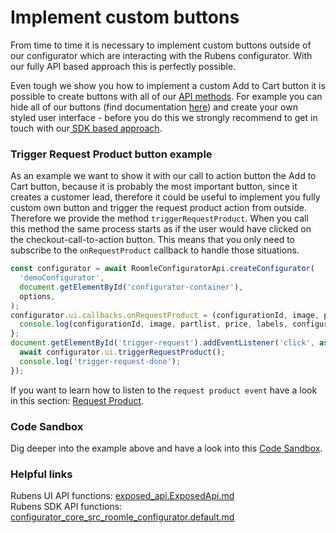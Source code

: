 # Implement custom buttons

From time to time it is necessary to implement custom buttons outside of our configurator which are interacting with the Rubens configurator. With our fully API based approach this is perfectly possible.&#x20;

Even tough we show you how to implement a custom Add to Cart button it is possible to create buttons with all of our [API methods](trigger-request-product-button.md#helpful-links). For example you can hide all of our buttons (find documentation [here](../../customisation/enable-disable-buttons.md)) and create your own styled user interface - before you do this we strongly recommend to get in touch with our[ SDK based approach](../../../../rubens-sdk/overview.md).

### Trigger Request Product button example

As an example we want to show it with our call to action button the Add to Cart button, because it is probably the most important button, since it creates a customer lead, therefore it could be useful to implement you fully custom own button and trigger the request product action from outside. Therefore we provide the method `triggerRequestProduct`. When you call this method the same process starts as if the user would have clicked on the checkout-call-to-action button. This means that you only need to subscribe to the `onRequestProduct` callback to handle those situations.

```javascript
const configurator = await RoomleConfiguratorApi.createConfigurator(
  'demoConfigurator',
  document.getElementById('configurator-container'),
  options,
);
configurator.ui.callbacks.onRequestProduct = (configurationId, image, partlist, price, labels, configuration) => {
  console.log(configurationId, image, partlist, price, labels, configuration);
};
document.getElementById('trigger-request').addEventListener('click', async () => {
  await configurator.ui.triggerRequestProduct();
  console.log('trigger-request-done');
});
```

If you want to learn how to listen to the `request product event` have a look in this section: [Request Product](../listen-to-events/request-a-product.md).

### Code Sandbox

Dig deeper into the example above and have a look into this [Code Sandbox](https://codesandbox.io/p/sandbox/naughty-sea-9fnkfd).

### Helpful links

Rubens UI API functions: [exposed\_api.ExposedApi.md](../../../rubens-products-reference/classes/exposed\_api.ExposedApi.md "mention")\
Rubens SDK API functions: [configurator\_core\_src\_roomle\_configurator.default.md](../../../../rubens-sdk/rubens-sdk-reference/classes/configurator\_core\_src\_roomle\_configurator.default.md "mention")
